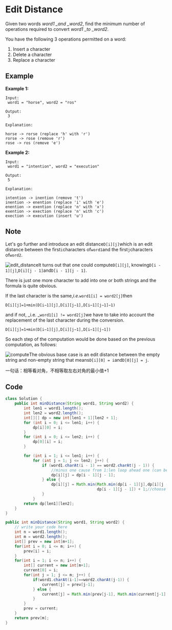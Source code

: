 # Edit Distance

Given two words _word1 \_and \_word2_, find the minimum number of operations required to convert _word1 \_to \_word2_.

You have the following 3 operations permitted on a word:

1. Insert a character
2. Delete a character
3. Replace a character

## **Example**

**Example 1:**

```
Input:
 word1 = "horse", word2 = "ros"

Output:
 3

Explanation:

horse -> rorse (replace 'h' with 'r')
rorse -> rose (remove 'r')
rose -> ros (remove 'e')
```

**Example 2:**

```
Input:
 word1 = "intention", word2 = "execution"

Output:
 5

Explanation:

intention -> inention (remove 't')
inention -> enention (replace 'i' with 'e')
enention -> exention (replace 'n' with 'x')
exention -> exection (replace 'n' with 'c')
exection -> execution (insert 'u')
```

## Note

Let's go further and introduce an edit distance`D[i][j]`which is an edit distance between the first`i`characters of`word1`and the first`j`characters of`word2`.

![edit_distance](https://leetcode.com/problems/edit-distance/Figures/72/72\_edit.png)It turns out that one could compute`D[i][j]`, knowing`D[i - 1][j]`,`D[i][j - 1]`and`D[i - 1][j - 1]`.

There is just one more character to add into one or both strings and the formula is quite obvious.

If the last character is the same,_i.e._`word1[i] = word2[j]`then

`D[i][j]=1+min(D[i−1][j],D[i][j−1],D[i−1][j−1]−1)`

and if not, _i.e. _`word1[i] != word2[j]`we have to take into account the replacement of the last character during the conversion.

`D[i][j]=1+min(D[i−1][j],D[i][j−1],D[i−1][j−1])`

So each step of the computation would be done based on the previous computation, as follows:

![compute](https://leetcode.com/problems/edit-distance/Figures/72/72\_compute.png)The obvious base case is an edit distance between the empty string and non-empty string that means`D[i][0] = i`and`D[0][j] = j`.

一句话：相等看对角，不相等取左右对角的最小值+1

## Code

```java
class Solution {
    public int minDistance(String word1, String word2) {
        int len1 = word1.length();
        int len2 = word2.length();
        int[][] dp = new int[len1 + 1][len2 + 1];
        for (int i = 0; i <= len1; i++) {
            dp[i][0] = i;
        }
        for (int i = 0; i <= len2; i++) {
            dp[0][i] = i;
        }

        for (int i = 1; i <= len1; i++) {
            for (int j = 1; j <= len2; j++) {
                if (word1.charAt(i - 1) == word2.charAt(j - 1)) {
                    //minus one cause from 1:len loop ahead one (can be seen form dp length)
                    dp[i][j] = dp[i - 1][j - 1];
                } else {
                    dp[i][j] = Math.min(Math.min(dp[i - 1][j],dp[i][j - 1]), 
                                        dp[i - 1][j - 1]) + 1;//choose the smallest of three operations
                }
            }
        return dp[len1][len2];
    }
}
```

```java
public int minDistance(String word1, String word2) {
    // write your code here
    int n = word1.length();
    int m = word2.length();
    int[] prev = new int[m+1];
    for(int i = 0; i <= m; i++) {
        prev[i] = i;
    }
    for(int i = 1; i <= n; i++) {
        int[] current = new int[m+1];
        current[0] = i;
        for(int j = 1; j <= m; j++) {
            if(word1.charAt(i-1)==word2.charAt(j-1)) {
                current[j] = prev[j-1];
            } else {
                current[j] = Math.min(prev[j-1], Math.min(current[j-1], prev[j]))+1;
            }
        }
        prev = current;
    }
    return prev[m];
}
```
